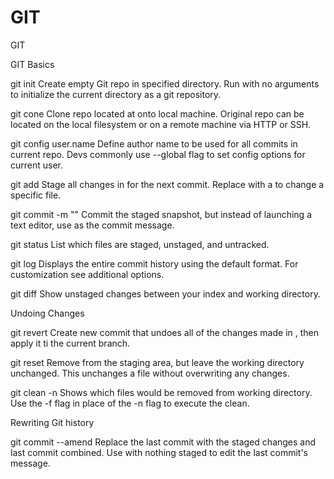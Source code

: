 # GIT
GIT 

GIT Basics

git init <directory> 
  Create empty Git repo in specified directory. Run with no arguments to initialize the current directory as a git repository.
  
git cone <repo>
  Clone repo located at <repo> onto local machine. Original repo can be located on the local filesystem or on a remote machine via HTTP or SSH.
  
git config user.name <name>
  Define author name to be used for all commits in current repo. Devs commonly use --global flag to set config options for current user.
  
git add <directory>
  Stage all changes in <directory> for the next commit. Replace <directory> with a <file> to change a specific file.
  
git commit -m "<message>"
  Commit the staged snapshot, but instead of launching a text editor, use <message> as the commit message.
  
git status
  List which files are staged, unstaged, and untracked.
  
git log
  Displays the entire commit history using the default format. For customization see additional options.
  
git diff
  Show unstaged changes between your index and working directory.


Undoing Changes 

git revert <commit> 
  Create new commit that undoes all of the changes made in <commit>, then apply it ti the current branch.
  
git reset <file>
  Remove <file> from the staging area, but leave the working directory unchanged. This unchanges a file without overwriting any changes.
  
git clean -n 
  Shows which files would be removed from working directory. Use the -f flag in place of the -n flag to execute the clean.


Rewriting Git history

git commit --amend
  Replace the last commit with the staged changes and last commit combined. Use with nothing staged to edit the last commit's message.

